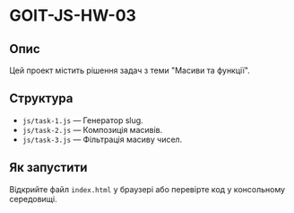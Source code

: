 # GOIT-JS-HW-03

## Опис
Цей проект містить рішення задач з теми "Масиви та функції".

## Структура
- `js/task-1.js` — Генератор slug.
- `js/task-2.js` — Композиція масивів.
- `js/task-3.js` — Фільтрація масиву чисел.

## Як запустити
Відкрийте файл `index.html` у браузері або перевірте код у консольному середовищі.
